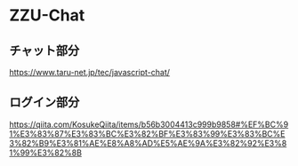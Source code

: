 # ZZU-Chat

## チャット部分
https://www.taru-net.jp/tec/javascript-chat/

## ログイン部分
https://qiita.com/KosukeQiita/items/b56b3004413c999b9858#%EF%BC%91%E3%83%87%E3%83%BC%E3%82%BF%E3%83%99%E3%83%BC%E3%82%B9%E3%81%AE%E8%A8%AD%E5%AE%9A%E3%82%92%E3%81%99%E3%82%8B
